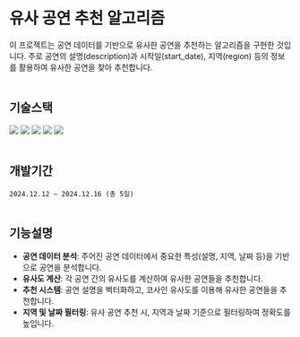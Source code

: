 # 유사 공연 추천 알고리즘
이 프로젝트는 공연 데이터를 기반으로 유사한 공연을 추천하는 알고리즘을 구현한 것입니다. 주로 공연의 설명(description)과 시작일(start_date), 지역(region) 등의 정보를 활용하여 유사한 공연을 찾아 추천합니다.
<br></br>
## 기술스택
<img src="https://img.shields.io/badge/Python-3.9-3776AB?style=flat&logo=Python&logoColor=F5F7F8"/>   <img src="https://img.shields.io/badge/scikitlearn-F7931E?style=flat&logo=scikitlearn&logoColor=F5F7F8"/>    <img src="https://img.shields.io/badge/pandas-150458?style=flat&logo=pandas&logoColor=F5F7F8"/>    <img src="https://img.shields.io/badge/numpy-013243?style=flat&logo=numpy&logoColor=F5F7F8"/>    <img src="https://img.shields.io/badge/mongodb-47A248?style=flat&logo=mongodb&logoColor=F5F7F8"/>
<br></br>
## 개발기간
`2024.12.12 ~ 2024.12.16 (총 5일)`
<br></br>
## 기능설명
- **공연 데이터 분석**: 주어진 공연 데이터에서 중요한 특성(설명, 지역, 날짜 등)을 기반으로 공연을 분석합니다.
- **유사도 계산**: 각 공연 간의 유사도를 계산하여 유사한 공연들을 추천합니다.
- **추천 시스템**: 공연 설명을 벡터화하고, 코사인 유사도를 이용해 유사한 공연들을 추천합니다.
- **지역 및 날짜 필터링**: 유사 공연 추천 시, 지역과 날짜 기준으로 필터링하여 정확도를 높입니다.



